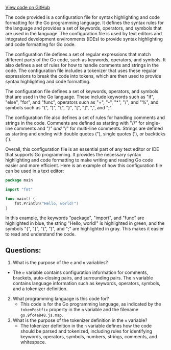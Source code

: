 [View code on GitHub](https://github.com/wandb/weave/weave/frontend/assets/go.9fc4a848.js)

The code provided is a configuration file for syntax highlighting and code formatting for the Go programming language. It defines the syntax rules for the language and provides a set of keywords, operators, and symbols that are used in the language. The configuration file is used by text editors and integrated development environments (IDEs) to provide syntax highlighting and code formatting for Go code.

The configuration file defines a set of regular expressions that match different parts of the Go code, such as keywords, operators, and symbols. It also defines a set of rules for how to handle comments and strings in the code. The configuration file includes a tokenizer that uses these regular expressions to break the code into tokens, which are then used to provide syntax highlighting and code formatting.

The configuration file defines a set of keywords, operators, and symbols that are used in the Go language. These include keywords such as "if", "else", "for", and "func", operators such as "+", "-", "*", "/", and "%", and symbols such as "(", ")", "{", "}", "[", "]", ",", and ";".

The configuration file also defines a set of rules for handling comments and strings in the code. Comments are defined as starting with "//" for single-line comments and "/*" and "*/" for multi-line comments. Strings are defined as starting and ending with double quotes ("), single quotes ('), or backticks (`).

Overall, this configuration file is an essential part of any text editor or IDE that supports Go programming. It provides the necessary syntax highlighting and code formatting to make writing and reading Go code easier and more efficient. Here is an example of how this configuration file can be used in a text editor:

```go
package main

import "fmt"

func main() {
    fmt.Println("Hello, world!")
}
```

In this example, the keywords "package", "import", and "func" are highlighted in blue, the string "Hello, world!" is highlighted in green, and the symbols "{", "}", "(", ")", and ";" are highlighted in gray. This makes it easier to read and understand the code.
## Questions: 
 1. What is the purpose of the `e` and `n` variables?
   - The `e` variable contains configuration information for comments, brackets, auto-closing pairs, and surrounding pairs. The `n` variable contains language information such as keywords, operators, symbols, and a tokenizer definition.
2. What programming language is this code for?
   - This code is for the Go programming language, as indicated by the `tokenPostfix` property in the `n` variable and the filename `go.9fc4a848.js.map`.
3. What is the purpose of the tokenizer definition in the `n` variable?
   - The tokenizer definition in the `n` variable defines how the code should be parsed and tokenized, including rules for identifying keywords, operators, symbols, numbers, strings, comments, and whitespace.